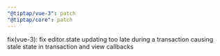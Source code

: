 ```yaml
---
"@tiptap/vue-3": patch
"@tiptap/core": patch
---
```


fix(vue-3): fix editor.state updating too late during a transaction causing stale state in transaction and view callbacks
